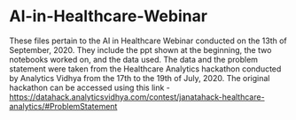 # AI-in-Healthcare-Webinar
These files pertain to the AI in Healthcare Webinar conducted on the 13th of September, 2020. They include the ppt shown at the beginning, the two notebooks worked on, and the data used. The data and the problem statement were taken from the Healthcare Analytics hackathon conducted by Analytics Vidhya from the 17th to the 19th of July, 2020. The original hackathon can be accessed using this link - https://datahack.analyticsvidhya.com/contest/janatahack-healthcare-analytics/#ProblemStatement
